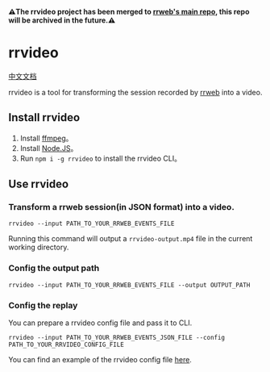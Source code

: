 **⚠️The rrvideo project has been merged to [rrweb's main repo](https://github.com/rrweb-io/rrweb/blob/master/packages/rrvideo/README.md), this repo will be archived in the future.⚠️**

# rrvideo

[中文文档](./README.zh_CN.md)

rrvideo is a tool for transforming the session recorded by [rrweb](https://github.com/rrweb-io/rrweb) into a video.

## Install rrvideo

1. Install [ffmpeg](https://ffmpeg.org/download.html)。
2. Install [Node.JS](https://nodejs.org/en/download/)。
3. Run `npm i -g rrvideo` to install the rrvideo CLI。

## Use rrvideo

### Transform a rrweb session(in JSON format) into a video.

```shell
rrvideo --input PATH_TO_YOUR_RRWEB_EVENTS_FILE
```

Running this command will output a `rrvideo-output.mp4` file in the current working directory.

### Config the output path

```shell
rrvideo --input PATH_TO_YOUR_RRWEB_EVENTS_FILE --output OUTPUT_PATH
```

### Config the replay

You can prepare a rrvideo config file and pass it to CLI.

```shell
rrvideo --input PATH_TO_YOUR_RRWEB_EVENTS_JSON_FILE --config PATH_TO_YOUR_RRVIDEO_CONFIG_FILE
```

You can find an example of the rrvideo config file [here](./rrvideo.config.example.json).
